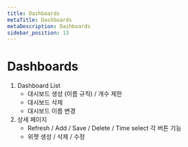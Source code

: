 ```yaml
---
title: Dashboards
metaTitle: Dashboards
metaDescription: Dashboards
sidebar_position: 13
---
```


# Dashboards

1. Dashboard List
   - 대시보드 생성 (이름 규칙) / 개수 제한
   - 대시보드 삭제
   - 대시보드 이름 변경
2. 상세 페이지
   - Refresh / Add / Save / Delete / Time select 각 버튼 기능
   - 위젯 생성 / 삭제 / 수정
